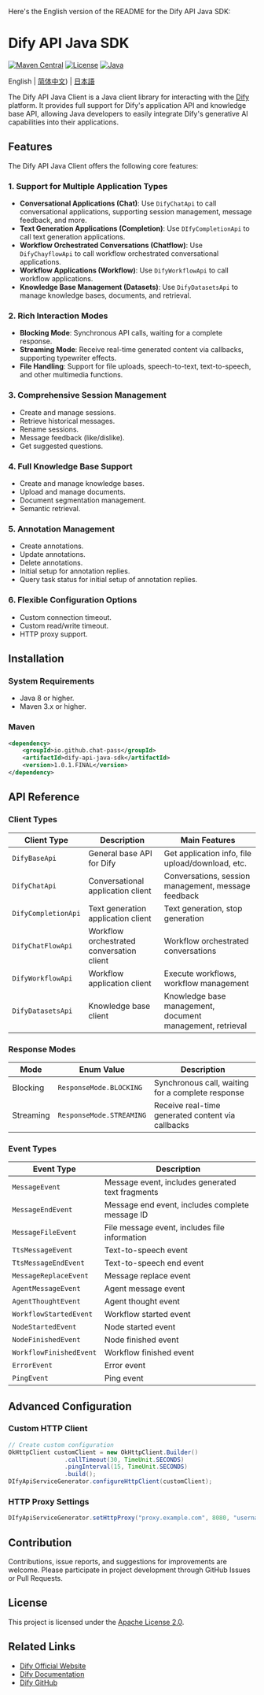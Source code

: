 Here's the English version of the README for the Dify API Java SDK:

# Dify API Java SDK

[![Maven Central](https://img.shields.io/maven-central/v/io.github.chat-pass/dify-api-java-sdk.svg)](https://search.maven.org/search?q=g:io.github.chat-pass%20AND%20a:dify-api-java-sdk)
[![License](https://img.shields.io/github/license/chat-pass/dify-api-java-sdk)](https://github.com/chat-pass/dify-api-java-sdk/blob/main/LICENSE)
[![Java](https://img.shields.io/badge/Java-8%2B-blue)](https://www.java.com)

English | [简体中文](README.md)) | [日本語](README_JP.md)

The Dify API Java Client is a Java client library for interacting with the [Dify](https://dify.ai) platform. It provides full support for Dify's application API and knowledge base API, allowing Java developers to easily integrate Dify's generative AI capabilities into their applications.

## Features

The Dify API Java Client offers the following core features:

### 1. Support for Multiple Application Types

- **Conversational Applications (Chat)**: Use `DifyChatApi` to call conversational applications, supporting session management, message feedback, and more.
- **Text Generation Applications (Completion)**: Use `DIfyCompletionApi` to call text generation applications.
- **Workflow Orchestrated Conversations (Chatflow)**: Use `DifyChayflowApi` to call workflow orchestrated conversational applications.
- **Workflow Applications (Workflow)**: Use `DifyWorkflowApi` to call workflow applications.
- **Knowledge Base Management (Datasets)**: Use `DifyDatasetsApi` to manage knowledge bases, documents, and retrieval.

### 2. Rich Interaction Modes

- **Blocking Mode**: Synchronous API calls, waiting for a complete response.
- **Streaming Mode**: Receive real-time generated content via callbacks, supporting typewriter effects.
- **File Handling**: Support for file uploads, speech-to-text, text-to-speech, and other multimedia functions.

### 3. Comprehensive Session Management

- Create and manage sessions.
- Retrieve historical messages.
- Rename sessions.
- Message feedback (like/dislike).
- Get suggested questions.

### 4. Full Knowledge Base Support

- Create and manage knowledge bases.
- Upload and manage documents.
- Document segmentation management.
- Semantic retrieval.

### 5. Annotation Management

- Create annotations.
- Update annotations.
- Delete annotations.
- Initial setup for annotation replies.
- Query task status for initial setup of annotation replies.

### 6. Flexible Configuration Options

- Custom connection timeout.
- Custom read/write timeout.
- HTTP proxy support.

## Installation

### System Requirements

- Java 8 or higher.
- Maven 3.x or higher.

### Maven

```xml
<dependency>
    <groupId>io.github.chat-pass</groupId>
    <artifactId>dify-api-java-sdk</artifactId>
    <version>1.0.1.FINAL</version>
</dependency>
```

## API Reference

### Client Types

| Client Type          | Description                        | Main Features                  |
| -------------------- | ---------------------------------- | ------------------------------ |
| `DifyBaseApi`        | General base API for Dify          | Get application info, file upload/download, etc. |
| `DifyChatApi`        | Conversational application client  | Conversations, session management, message feedback |
| `DifyCompletionApi`  | Text generation application client | Text generation, stop generation |
| `DifyChatFlowApi`    | Workflow orchestrated conversation client | Workflow orchestrated conversations |
| `DifyWorkflowApi`    | Workflow application client        | Execute workflows, workflow management |
| `DifyDatasetsApi`    | Knowledge base client              | Knowledge base management, document management, retrieval |

### Response Modes

| Mode      | Enum Value                | Description                    |
| --------- | ------------------------- | ------------------------------ |
| Blocking  | `ResponseMode.BLOCKING`   | Synchronous call, waiting for a complete response |
| Streaming | `ResponseMode.STREAMING`  | Receive real-time generated content via callbacks |

### Event Types

| Event Type              | Description                      |
| ----------------------- | -------------------------------- |
| `MessageEvent`          | Message event, includes generated text fragments |
| `MessageEndEvent`       | Message end event, includes complete message ID |
| `MessageFileEvent`      | File message event, includes file information |
| `TtsMessageEvent`       | Text-to-speech event             |
| `TtsMessageEndEvent`    | Text-to-speech end event         |
| `MessageReplaceEvent`   | Message replace event            |
| `AgentMessageEvent`     | Agent message event              |
| `AgentThoughtEvent`     | Agent thought event              |
| `WorkflowStartedEvent`  | Workflow started event           |
| `NodeStartedEvent`      | Node started event               |
| `NodeFinishedEvent`     | Node finished event              |
| `WorkflowFinishedEvent` | Workflow finished event          |
| `ErrorEvent`            | Error event                      |
| `PingEvent`             | Ping event                       |

## Advanced Configuration

### Custom HTTP Client

```java
// Create custom configuration
OkHttpClient customClient = new OkHttpClient.Builder()
                .callTimeout(30, TimeUnit.SECONDS)
                .pingInterval(15, TimeUnit.SECONDS)
                .build();
DIfyApiServiceGenerator.configureHttpClient(customClient);
```

### HTTP Proxy Settings

```java
DIfyApiServiceGenerator.setHttpProxy("proxy.example.com", 8080, "username", "password");
```

## Contribution

Contributions, issue reports, and suggestions for improvements are welcome. Please participate in project development through GitHub Issues or Pull Requests.

## License

This project is licensed under the [Apache License 2.0](LICENSE).

## Related Links

- [Dify Official Website](https://dify.ai)
- [Dify Documentation](https://docs.dify.ai)
- [Dify GitHub](https://github.com/langgenius/dify)